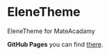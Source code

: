 # EleneTheme
EleneTheme for MateAcadamy

**GitHub Pages** you can find [there](https://platoniux.github.io/EleneTheme/ "GitHub Pages for this repo").
